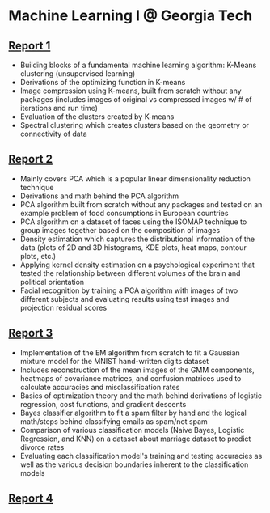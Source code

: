 # Machine Learning I @ Georgia Tech

## [Report 1](https://github.com/parthh-patel/Macine-Learning-I/blob/main/1%20-%20K-Means%20and%20Spectral%20Clustering%20Algorithms.pdf)
- Building blocks of a fundamental machine learning algorithm: K-Means clustering (unsupervised learning)
- Derivations of the optimizing function in K-means
- Image compression using K-means, built from scratch without any packages (includes images of original vs compressed images w/ # of iterations and run time)
- Evaluation of the clusters created by K-means
- Spectral clustering which creates clusters based on the geometry or connectivity of data 

## [Report 2](https://github.com/parthh-patel/Macine-Learning-I/blob/main/2%20-%20PCA%2C%20Kernel%20Density%20Estimation%2C%20and%20Facial%20Recognition.pdf)
- Mainly covers PCA which is a popular linear dimensionality reduction technique 
- Derivations and math behind the PCA algorithm
- PCA algorithm built from scratch without any packages and tested on an example problem of food consumptions in European countries
- PCA algorithm on a dataset of faces using the ISOMAP technique to group images together based on the composition of images
- Density estimation which captures the distributional information of the data (plots of 2D and 3D histograms, KDE plots, heat maps, contour plots, etc.)
- Applying kernel density estimation on a psychological experiment that tested the relationship between different volumes of the brain and political orientation
- Facial recognition by training a PCA algorithm with images of two different subjects and evaluating results using test images and projection residual scores

## [Report 3](https://github.com/parthh-patel/Macine-Learning-I/blob/main/3%20-%20EM%2C%20GMM%2C%20Optimization%2C%20Classification%20Models%2C%20Spam%20Filter.pdf)
- Implementation of the EM algorithm from scratch to fit a Gaussian mixture model for the MNIST hand-written digits dataset
- Includes reconstruction of the mean images of the GMM components, heatmaps of covariance matrices, and confusion matrices used to calculate accuracies and misclassification rates
- Basics of optimization theory and the math behind derivations of logistic regression, cost functions, and gradient descents 
- Bayes classifier algorithm to fit a spam filter by hand and the logical math/steps behind classifying emails as spam/not spam
- Comparison of various classification models (Naive Bayes, Logistic Regression, and KNN) on a dataset about marriage dataset to predict divorce rates
- Evaluating each classification model's training and testing accuracies as well as the various decision boundaries inherent to the classification models

## [Report 4]()

